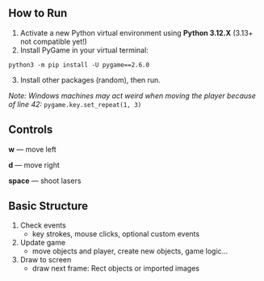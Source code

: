 ## How to Run

1. Activate a new Python virtual environment using **Python 3.12.X** (3.13+ not compatible yet!) 
2. Install PyGame in your virtual terminal:

``python3 -m pip install -U pygame==2.6.0``

3. Install other packages (random), then run.


*Note: Windows machines may act weird when moving the player because of line 42:*
``pygame.key.set_repeat(1, 3) ``

## Controls
**w** — move left

**d** — move right

**space** — shoot lasers

## Basic Structure

1. Check events
    - key strokes, mouse clicks, optional custom events
2. Update game
   - move objects and player, create new objects, game logic...
3. Draw to screen
    - draw next frame: Rect objects or imported images
